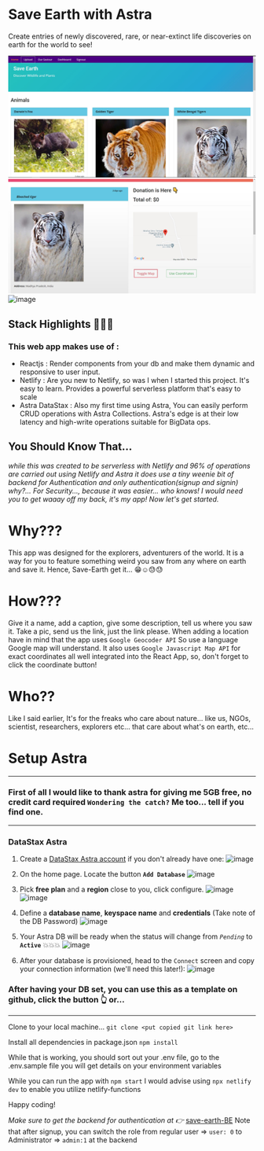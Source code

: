 <!--- STARTEXCLUDE --->
# Save Earth with Astra

Create entries of newly discovered, rare, or near-extinct life discoveries on earth for the world to see!

<!---Add Image here --->
![image](https://raw.githubusercontent.com/Bayurzx/save-earth/footer/screenshots/Home.jpg)
![image](https://raw.githubusercontent.com/Bayurzx/save-earth/footer/screenshots/Details.jpg)
![image](https://raw.githubusercontent.com/DataStax-Examples/sample-app-template/master/screenshots/astra-register-basic-auth.png)


## Stack Highlights 🥪🥪🥪
### This web app makes use of :
- Reactjs : Render components from your db and make them dynamic and responsive to user input.
- Netlify : Are you new to Netlify, so was I when I started this project. It's easy to learn. Provides a powerful serverless platform that's easy to scale
- Astra DataStax : Also my first time using Astra, You can easily perform CRUD operations with Astra Collections. Astra's edge is at their low latency and high-write operations suitable for BigData ops.

## You Should Know That...
*while this was created to be serverless with Netlify and 96% of operations are carried out using Netlify and Astra it does use a tiny weenie bit of backend for Authentication and only authentication(signup and signin) why?... For Security..., because it was easier... who knows! I would need you to get waaay off my back, it's my app! Now let's get started.*

# Why???
This app was designed for the explorers, adventurers of the world. It is a way for you to feature something weird you saw from any where on earth and save it. Hence, Save-Earth get it... 😁☺😓😓

# How???
Give it a name, add a caption, give some description, tell us where you saw it. Take a pic, send us the link, just the link please.
When adding a location have in mind that the app uses `Google Geocoder API` So use a language Google map will understand. It also uses `Google Javascript Map API` for exact coordinates all well integrated into the React App, so, don't forget to click the coordinate button!

# Who??
Like I said earlier, It's for the freaks who care about nature... like us, NGOs, scientist, researchers, explorers etc... that care about what's on earth, etc...

# Setup Astra
---
### First of all I would like to thank astra for giving me 5GB free, no credit card required `Wondering the catch?` Me too... tell if you find one.
---
### DataStax Astra
1. Create a [DataStax Astra account](https://astra.datastax.com/register) if you don't
already have one:
![image](https://raw.githubusercontent.com/DataStax-Examples/sample-app-template/master/screenshots/astra-register-basic-auth.png)

2. On the home page. Locate the button **`Add Database`**
![image](https://raw.githubusercontent.com/DataStax-Examples/sample-app-template/master/screenshots/astra-dashboard.png)

3. Pick **free plan** and a **region** close to you, click configure.
![image](https://raw.githubusercontent.com/DataStax-Examples/sample-app-template/master/screenshots/astra-create-db-1-top.png)
![image](https://raw.githubusercontent.com/DataStax-Examples/sample-app-template/master/screenshots/astra-create-db-1-bottom.png)

4. Define a **database name**, **keyspace name** and **credentials** (Take note of the DB Password)
![image](https://raw.githubusercontent.com/DataStax-Examples/sample-app-template/master/screenshots/astra-create-db-2.png)

5. Your Astra DB will be ready when the status will change from *`Pending`* to **`Active`** 💥💥💥
![image](https://raw.githubusercontent.com/DataStax-Examples/sample-app-template/master/screenshots/astra-db-active.png)

6. After your database is provisioned, head to the `Connect` screen and copy your connection
information (we'll need this later!):
![image](https://raw.githubusercontent.com/DataStax-Examples/sample-app-template/master/screenshots/astra-connect.png)

### After having your DB set, you can use this as a template on github, click the <use as template> button  👆 or...
---
Clone to your local machine...
`git clone <put copied git link here>`

Install all dependencies in package.json
`npm install`

While that is working, you should sort out your .env file, go to the .env.sample file you will get details on your environment variables

While you can run the app with `npm start` I would advise using `npx netlify dev` to enable you utilize netlify-functions

Happy coding!

*Make sure to get the backend for authentication at 👉* [save-earth-BE](https://github.com/Bayurzx/save-earth-BE)
Note that after signup, you can switch the role from regular user => `user: 0` to Administrator => `admin:1` at the backend
